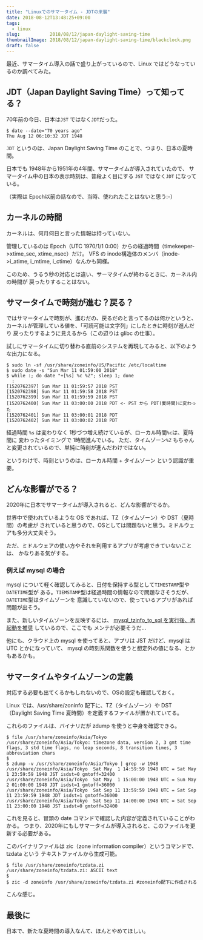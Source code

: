 ```yaml
---
title: "Linuxでのサマータイム - JDTの来襲"
date: 2018-08-12T13:48:25+09:00
tags:
  - linux
slug:           2018/08/12/japan-daylight-saving-time
thumbnailImage: 2018/08/12/japan-daylight-saving-time/blackclock.png
draft: false
---
```


最近、サマータイム導入の話で盛り上がっているので、Linux ではどうなっているのか調べてみた。

<!--more-->

JDT（Japan Daylight Saving Time）って知ってる？
-----------------------------------------------------------------------------------

70年前の今日、日本は`JST` ではなく`JDT`だった。

```
$ date --date="70 years ago"
Thu Aug 12 06:10:32 JDT 1948
```

`JDT` というのは、Japan Daylight Saving Time のことで、つまり、日本の夏時間。

日本でも 1948年から1951年の4年間、サマータイムが導入されていたので、
サマータイム中の日本の表示時刻は、普段よく目にする `JST` ではなく`JDT` になっている。

（実際は Epoch以前の話なので、当時、使われたことはないと思う:-）


カーネルの時間
-----------------------------------------------------------------------------------

カーネルは、何月何日と言った情報は持っていない。

管理しているのは Epoch（UTC 1970/1/1 0:00）からの経過時間（timekeeper->xtime_sec,
xtime_nsec）だけ。
VFS の inode構造体のメンバ（inode->i_atime, i_mtime, i_ctime）なんかも同様。

このため、うるう秒の対応とは違い、サーマタイムが終わるときに、カーネル内の時間が
戻ったりすることはない。


サマータイムで時刻が進む？戻る？
-----------------------------------------------------------------------------------

ではサマータイムで時刻が、進むだの、戻るだのと言ってるのは何かというと、
カーネルが管理している値を、「可読可能は文字列」にしたときに時刻が進んだり
戻ったりするように見えるから（この辺りは glibc の仕事）。

試しにサマータイムに切り替わる直前のシステムを再現してみると、以下のような出力になる。

```
$ sudo ln -sf /usr/share/zoneinfo/US/Pacific /etc/localtime
$ sudo date -s "Sun Mar 11 01:59:00 2018"
$ while :; do date "+[%s] %c %Z"; sleep 1; done
  :
[1520762397] Sun Mar 11 01:59:57 2018 PST
[1520762398] Sun Mar 11 01:59:58 2018 PST
[1520762399] Sun Mar 11 01:59:59 2018 PST
[1520762400] Sun Mar 11 03:00:00 2018 PDT <- PST から PDT(夏時間)に変わった
[1520762401] Sun Mar 11 03:00:01 2018 PDT
[1520762402] Sun Mar 11 03:00:02 2018 PDT
```

経過時間 `%s` は変わりなく 1秒づつ増え続けているが、ローカル時間`%c`は、夏時間に
変わったタイミングで 1時間進んでいる。
ただ、タイムゾーン`%Z` もちゃんと変更されているので、単純に時刻が進んだわけではない。

というわけで、時刻というのは、ローカル時間 + タイムゾーン という認識が重要。


どんな影響がでる？
-----------------------------------------------------------------------------------
2020年に日本でサマータイムが導入されると、どんな影響がでるか。

世界中で使われているような OS であれば、TZ（タイムゾーン）や DST（夏時間）の考慮が
されていると思うので、OSとしては問題ないと思う。ミドルウェアも多分大丈夫そう。

ただ、ミドルウェアの使い方やそれを利用するアプリが考慮できていないことは、
かなりある気がする。

### 例えば mysql の場合

mysql について軽く確認してみると、日付を保持する型として`TIMESTAMP`型や`DATETIME`型が
ある。`TIEMSTAMP`型は経過時間の情報なので問題なさそうだが、`DATETIME`型はタイムゾーンを
意識していないので、使っているアプリがあれば問題が出そう。

また、新しいタイムゾーンを反映するには、
[mysql_tzinfo_to_sql  を実行後、再起動を推奨][mysql_tzinfo_to_sql] しているので、ここでも
メンテが必要そうだ...

他にも、クラウド上の mysql を使ってると、アプリは JST だけど、mysql は UTC とかになっていて、
mysql の時刻系関数を使うと想定外の値になる、とかもあるかも。


サマータイムやタイムゾーンの定義
-----------------------------------------------------------------------------------
対応する必要も出てくるかもしれないので、OSの設定も確認しておく。

Linux では、/usr/share/zoninfo 配下に、TZ（タイムゾーン）や DST（Daylight Saving Time
夏時間）を定義するファイルが置かれていてる。

これらのファイルは、バイナリだが zdump を使うと中身を確認できる。

```
$ file /usr/share/zoneinfo/Asia/Tokyo
/usr/share/zoneinfo/Asia/Tokyo: timezone data, version 2, 3 gmt time flags, 3 std time flags, no leap seconds, 8 transition times, 3 abbreviation chars
$
$ zdump -v /usr/share/zoneinfo/Asia/Tokyo | grep -w 1948
/usr/share/zoneinfo/Asia/Tokyo  Sat May  1 14:59:59 1948 UTC = Sat May  1 23:59:59 1948 JST isdst=0 gmtoff=32400
/usr/share/zoneinfo/Asia/Tokyo  Sat May  1 15:00:00 1948 UTC = Sun May  2 01:00:00 1948 JDT isdst=1 gmtoff=36000
/usr/share/zoneinfo/Asia/Tokyo  Sat Sep 11 13:59:59 1948 UTC = Sat Sep 11 23:59:59 1948 JDT isdst=1 gmtoff=36000
/usr/share/zoneinfo/Asia/Tokyo  Sat Sep 11 14:00:00 1948 UTC = Sat Sep 11 23:00:00 1948 JST isdst=0 gmtoff=32400
```
これを見ると、冒頭の date コマンドで確認した内容が定義されていることがわかる。
つまり、2020年にもしサマータイムが導入されると、このファイルを更新する必要がある。

このバイナリファイルは zic（zone information compiler）というコマンドで、tzdata という
テキストファイルから生成可能。

```
$ file /usr/share/zoneinfo/tzdata.zi
/usr/share/zoneinfo/tzdata.zi: ASCII text
$
$ zic -d zoneinfo /usr/share/zoneinfo/tzdata.zi #zoneinfo配下に作成される
```
こんな感じ。


最後に
-----------------------------------------------------------------------------------
日本で、新たな夏時間の導入なんて、ほんとやめてほしい。


<!--links-->
[mysql_tzinfo_to_sql]: https://dev.mysql.com/doc/refman/5.6/ja/time-zone-support.html
[zic]: https://linuxjf.osdn.jp/JFdocs/TimePrecision-HOWTO/tz.html
